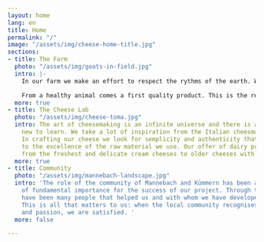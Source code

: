 ```yaml
---
layout: home
lang: en
title: Home
permalink: "/"
image: "/assets/img/cheese-home-title.jpg"
sections:
- title: The Farm
  photo: "/assets/img/goats-in-field.jpg"
  intro: |-
    In our farm we make an effort to respect the rythms of the earth. We have a livestock of 80 goats, 2 billygoats and a dog. The well being of our animals is our number 1 priority.

    From a healthy animal comes a first quality product. This is the reason why we make sure that they only eat natural fodder, they rest without being milked for about a month a year, that they spend as much time as possible outdoors and that even inside the stable they have a cosy space.
  more: true
- title: The Cheese Lab
  photo: "/assets/img/cheese-toma.jpg"
  intro: The art of cheesemaking is an infinite universe and there is always something
    new to learn. We take a lot of inspiration from the Italian cheesmaking tradition.
    In crafting our cheese we look for semplicity and authenticity that leave space
    to the excellence of the raw material we use. Our offer of dairy products varies
    from the freshest and delicate cream cheeses to older cheeses with sharper flavours.
  more: true
- title: Community
  photo: "/assets/img/mannebach-landscape.jpg"
  intro: 'The role of the community of Mannebach and Kūmmern has been and keeps beeing
    of fundamental importance for the success of our project. Through the years, there
    have been many people that helped us and with whom we have developed friendships.
    This is all that matters to us: when the local community recognises our effort
    and passion, we are satisfied. '
  more: false

---
```


